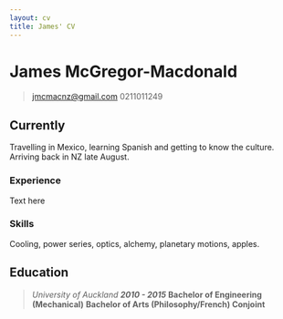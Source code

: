 ```yaml
---
layout: cv
title: James' CV
---
```

# James McGregor-Macdonald

> [jmcmacnz@gmail.com](mailto:jmcmacnz@gmail.com)
> 0211011249


## Currently

Travelling in Mexico, learning Spanish and getting to know the culture. Arriving back in NZ late August.

### Experience

Text here

### Skills

Cooling, power series, optics, alchemy, planetary motions, apples.


## Education

>*University of Auckland 
>**2010 - 2015***
**Bachelor of Engineering (Mechanical)**
**Bachelor of Arts (Philosophy/French) Conjoint** 



<!-- ### Footer

Last updated: May 2013 -->


